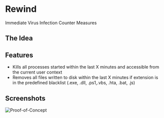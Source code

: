 # Rewind
Immediate Virus Infection Counter Measures

## The Idea


## Features

- Kills all processes started within the last X minutes and accessible from the current user context
- Removes all files written to disk within the last X minutes if extension is in the predefined blacklist (.exe, .dll, .ps1,.vbs, .hta, .bat, .js)


## Screenshots

![Proof-of-Concept](https://raw.githubusercontent.com/Neo23x0/Rewind/master/screens/poc1.png)